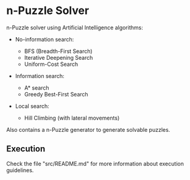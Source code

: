 # n-Puzzle Solver

n-Puzzle solver using Artificial Intelligence algorithms:

- No-information search:
  - BFS (Breadth-First Search)
  - Iterative Deepening Search
  - Uniform-Cost Search

- Information search:
  - A* search
  - Greedy Best-First Search

- Local search:
  - Hill Climbing (with lateral movements)

Also contains a n-Puzzle generator to generate solvable puzzles.

## Execution

Check the file "src/README.md" for more information about execution guidelines.
